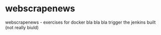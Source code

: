 # webscrapenews
webscrapenews - exercises for docker
bla bla bla trigger the jenkins built (not really biuld)
